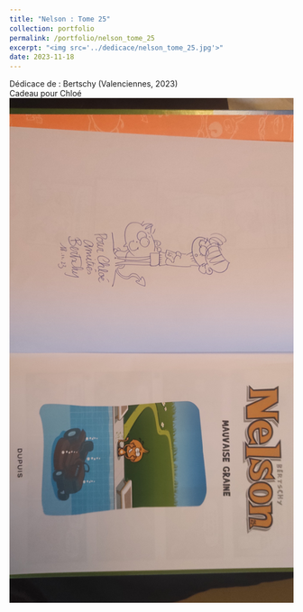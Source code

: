 ```yaml
---
title: "Nelson : Tome 25"
collection: portfolio
permalink: /portfolio/nelson_tome_25
excerpt: "<img src='../dedicace/nelson_tome_25.jpg'>"
date: 2023-11-18
---
```


Dédicace de : Bertschy (Valenciennes, 2023)<br>Cadeau pour Chloé
<img src='../dedicace/nelson_tome_25.jpg'>